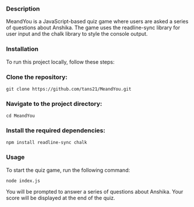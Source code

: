 ### Description
MeandYou is a JavaScript-based quiz game where users are asked a series of questions about Anshika. The game uses the readline-sync library for user input and the chalk library to style the console output.

### Installation
To run this project locally, follow these steps:

### Clone the repository:
```
git clone https://github.com/tans21/MeandYou.git
```
### Navigate to the project directory:
```
cd MeandYou
```
### Install the required dependencies:
```
npm install readline-sync chalk
```
### Usage
To start the quiz game, run the following command:

```
node index.js
```
You will be prompted to answer a series of questions about Anshika. Your score will be displayed at the end of the quiz.
